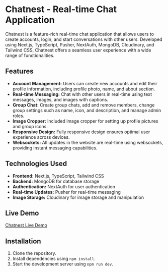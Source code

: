 # Chatnest - Real-time Chat Application

Chatnest is a feature-rich real-time chat application that allows users to create accounts, login, and start conversations with other users. Developed using Next.js, TypeScript, Pusher, NextAuth, MongoDB, Cloudinary, and Tailwind CSS, Chatnest offers a seamless user experience with a wide range of functionalities.

## Features

- **Account Management:** Users can create new accounts and edit their profile information, including profile photo, name, and about section.
- **Real-time Messaging:** Chat with other users in real-time using text messages, images, and images with captions.
- **Group Chat:** Create group chats, add and remove members, change group settings such as name, icon, and description, and manage admin roles.
- **Image Cropper:** Included image cropper for setting up profile pictures and group icons.
- **Responsive Design:** Fully responsive design ensures optimal user experience across devices.
- **Websockets:** All updates in the website are real-time using websockets, providing instant messaging capabilities.

## Technologies Used

- **Frontend:** Next.js, TypeScript, Tailwind CSS
- **Backend:** MongoDB for database storage
- **Authentication:** NextAuth for user authentication
- **Real-time Updates:** Pusher for real-time messaging
- **Image Storage:** Cloudinary for image storage and manipulation

## Live Demo

[Chatnest Live Demo](https://chatnest-chat.vercel.app/)

## Installation

1. Clone the repository.
2. Install dependencies using `npm install`.
3. Start the development server using `npm run dev`.

